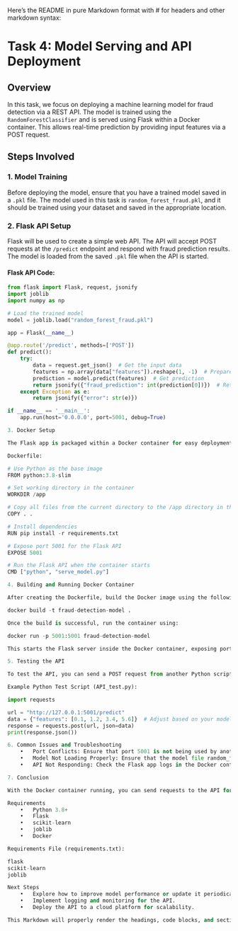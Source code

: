 Here’s the README in pure Markdown format with # for headers and other markdown syntax:

# Task 4: Model Serving and API Deployment

## Overview

In this task, we focus on deploying a machine learning model for fraud detection via a REST API. The model is trained using the `RandomForestClassifier` and is served using Flask within a Docker container. This allows real-time prediction by providing input features via a POST request.

## Steps Involved

### 1. **Model Training**

Before deploying the model, ensure that you have a trained model saved in a `.pkl` file. The model used in this task is `random_forest_fraud.pkl`, and it should be trained using your dataset and saved in the appropriate location.

### 2. **Flask API Setup**

Flask will be used to create a simple web API. The API will accept POST requests at the `/predict` endpoint and respond with fraud prediction results. The model is loaded from the saved `.pkl` file when the API is started.

#### Flask API Code:

```python
from flask import Flask, request, jsonify
import joblib
import numpy as np

# Load the trained model
model = joblib.load("random_forest_fraud.pkl")

app = Flask(__name__)

@app.route('/predict', methods=['POST'])
def predict():
    try:
        data = request.get_json()  # Get the input data
        features = np.array(data["features"]).reshape(1, -1)  # Prepare features for prediction
        prediction = model.predict(features)  # Get prediction
        return jsonify({"fraud_prediction": int(prediction[0])})  # Return the result as JSON
    except Exception as e:
        return jsonify({"error": str(e)})

if __name__ == '__main__':
    app.run(host='0.0.0.0', port=5001, debug=True)

3. Docker Setup

The Flask app is packaged within a Docker container for easy deployment. Below is the Dockerfile that sets up the environment and starts the API server.

Dockerfile:

# Use Python as the base image
FROM python:3.8-slim

# Set working directory in the container
WORKDIR /app

# Copy all files from the current directory to the /app directory in the container
COPY . .

# Install dependencies
RUN pip install -r requirements.txt

# Expose port 5001 for the Flask API
EXPOSE 5001

# Run the Flask API when the container starts
CMD ["python", "serve_model.py"]

4. Building and Running Docker Container

After creating the Dockerfile, build the Docker image using the following command:

docker build -t fraud-detection-model .

Once the build is successful, run the container using:

docker run -p 5001:5001 fraud-detection-model

This starts the Flask server inside the Docker container, exposing port 5001 for external access.

5. Testing the API

To test the API, you can send a POST request from another Python script or tool like Postman or cURL.

Example Python Test Script (API_test.py):

import requests

url = "http://127.0.0.1:5001/predict"
data = {"features": [0.1, 1.2, 3.4, 5.6]}  # Adjust based on your model's expected input format
response = requests.post(url, json=data)
print(response.json())

6. Common Issues and Troubleshooting
	•	Port Conflicts: Ensure that port 5001 is not being used by another application. If necessary, change the port in both Dockerfile and API client script.
	•	Model Not Loading Properly: Ensure that the model file random_forest_fraud.pkl is in the correct location and can be loaded without issues.
	•	API Not Responding: Check the Flask app logs in the Docker container to ensure it’s running correctly and processing requests.

7. Conclusion

With the Docker container running, you can send requests to the API for real-time fraud detection predictions. The model is loaded dynamically when the API starts, and you can scale and deploy the container as needed.

Requirements
	•	Python 3.8+
	•	Flask
	•	scikit-learn
	•	joblib
	•	Docker

Requirements File (requirements.txt):

flask
scikit-learn
joblib

Next Steps
	•	Explore how to improve model performance or update it periodically.
	•	Implement logging and monitoring for the API.
	•	Deploy the API to a cloud platform for scalability.

This Markdown will properly render the headings, code blocks, and sections in a readable way in any Jupyter notebook or Markdown renderer.